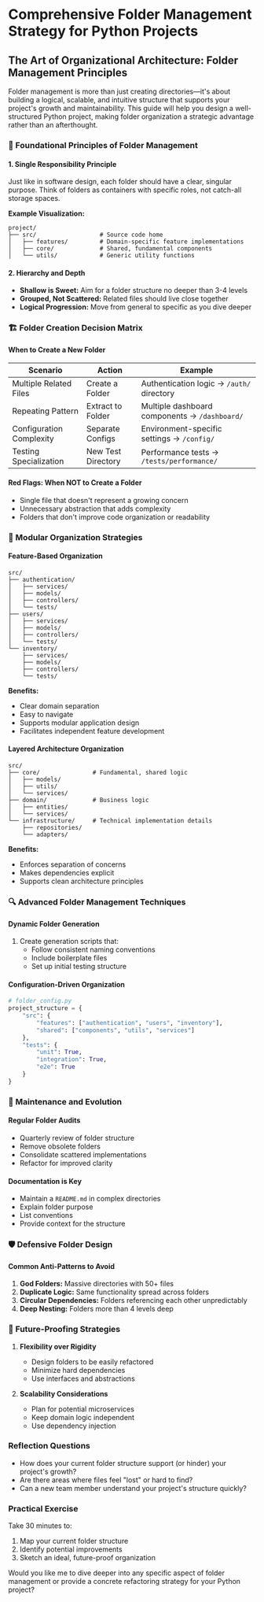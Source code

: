 # Comprehensive Folder Management Strategy for Python Projects

## The Art of Organizational Architecture: Folder Management Principles

Folder management is more than just creating directories—it's about building a logical, scalable, and intuitive structure that supports your project's growth and maintainability. This guide will help you design a well-structured Python project, making folder organization a strategic advantage rather than an afterthought.

### 🌱 Foundational Principles of Folder Management

#### 1. Single Responsibility Principle

Just like in software design, each folder should have a clear, singular purpose. Think of folders as containers with specific roles, not catch-all storage spaces.

**Example Visualization:**

```
project/
├── src/                  # Source code home
│   ├── features/         # Domain-specific feature implementations
│   ├── core/             # Shared, fundamental components
│   └── utils/            # Generic utility functions
```

#### 2. Hierarchy and Depth

- **Shallow is Sweet:** Aim for a folder structure no deeper than 3-4 levels
- **Grouped, Not Scattered:** Related files should live close together
- **Logical Progression:** Move from general to specific as you dive deeper

### 🏗️ Folder Creation Decision Matrix

#### When to Create a New Folder

|Scenario|Action|Example|
|---|---|---|
|Multiple Related Files|Create a Folder|Authentication logic → `/auth/` directory|
|Repeating Pattern|Extract to Folder|Multiple dashboard components → `/dashboard/`|
|Configuration Complexity|Separate Configs|Environment-specific settings → `/config/`|
|Testing Specialization|New Test Directory|Performance tests → `/tests/performance/`|

#### Red Flags: When NOT to Create a Folder

- Single file that doesn't represent a growing concern
- Unnecessary abstraction that adds complexity
- Folders that don't improve code organization or readability

### 🧩 Modular Organization Strategies

#### Feature-Based Organization

```
src/
├── authentication/
│   ├── services/
│   ├── models/
│   ├── controllers/
│   └── tests/
├── users/
│   ├── services/
│   ├── models/
│   ├── controllers/
│   └── tests/
└── inventory/
    ├── services/
    ├── models/
    ├── controllers/
    └── tests/
```

**Benefits:**

- Clear domain separation
- Easy to navigate
- Supports modular application design
- Facilitates independent feature development

#### Layered Architecture Organization

```
src/
├── core/               # Fundamental, shared logic
│   ├── models/
│   ├── utils/
│   └── services/
├── domain/             # Business logic
│   ├── entities/
│   └── services/
└── infrastructure/     # Technical implementation details
    ├── repositories/
    └── adapters/
```

**Benefits:**

- Enforces separation of concerns
- Makes dependencies explicit
- Supports clean architecture principles

### 🔍 Advanced Folder Management Techniques

#### Dynamic Folder Generation

1. Create generation scripts that:
    - Follow consistent naming conventions
    - Include boilerplate files
    - Set up initial testing structure

#### Configuration-Driven Organization

```python
# folder_config.py
project_structure = {
    "src": {
        "features": ["authentication", "users", "inventory"],
        "shared": ["components", "utils", "services"]
    },
    "tests": {
        "unit": True,
        "integration": True,
        "e2e": True
    }
}
```

### 🚦 Maintenance and Evolution

#### Regular Folder Audits

- Quarterly review of folder structure
- Remove obsolete folders
- Consolidate scattered implementations
- Refactor for improved clarity

#### Documentation is Key

- Maintain a `README.md` in complex directories
- Explain folder purpose
- List conventions
- Provide context for the structure

### 🛡️ Defensive Folder Design

#### Common Anti-Patterns to Avoid

1. **God Folders:** Massive directories with 50+ files
2. **Duplicate Logic:** Same functionality spread across folders
3. **Circular Dependencies:** Folders referencing each other unpredictably
4. **Deep Nesting:** Folders more than 4 levels deep

### 🔮 Future-Proofing Strategies

1. **Flexibility over Rigidity**
    
    - Design folders to be easily refactored
    - Minimize hard dependencies
    - Use interfaces and abstractions
2. **Scalability Considerations**
    
    - Plan for potential microservices
    - Keep domain logic independent
    - Use dependency injection

### Reflection Questions

- How does your current folder structure support (or hinder) your project's growth?
- Are there areas where files feel "lost" or hard to find?
- Can a new team member understand your project's structure quickly?

### Practical Exercise

Take 30 minutes to:

1. Map your current folder structure
2. Identify potential improvements
3. Sketch an ideal, future-proof organization

Would you like me to dive deeper into any specific aspect of folder management or provide a concrete refactoring strategy for your Python project?